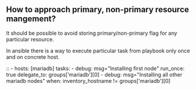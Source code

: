 
How to approach primary, non-primary resource mangement?
--------------------------------------------------------

It should be possible to avoid storing primary/non-primary flag
for any particular resource.

In ansible there is a way to execute particular task from playbook
only once and on concrete host.

::
    - hosts: [mariadb]
      tasks:
        - debug: msg="Installing first node"
          run_once: true
          delegate_to: groups['mariadb'][0]
        - debug: msg="Installing all other mariadb nodes"
          when: inventory_hostname != groups['mariadb'][0]

